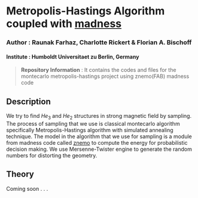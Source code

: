 # Metropolis-Hastings Algorithm coupled with [madness](https://github.com/m-a-d-n-e-s-s/madness)

### Author : Raunak Farhaz, Charlotte Rickert & Florian A. Bischoff
#### Institute : Humboldt Universitaet zu Berlin, Germany

> **Repository Information** :
> It contains the codes and files for the montecarlo metropolis-hastings project using znemo(FAB) madness code

## Description

We try to find $He_3$ and $He_2$ structures in strong magnetic field by sampling. The process of sampling that we use is classical montecarlo algorithm specifically Metropolis-Hastings algorithm with simulated annealing technique. The model in the algorithm that we use for sampling is a module from madness code called [znemo](https://journals.aps.org/pra/abstract/10.1103/PhysRevA.101.053413) to compute the energy for probabilistic decision making. We use Mersenne-Twister engine to generate the random numbers for distorting the geometry.

## Theory 

Coming soon . . .
